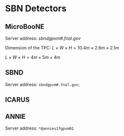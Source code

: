 # SBN Detectors

## MicroBooNE
Server address: *sbndgpvm#.fnal.gov*

Dimension of the TPC:
$L\times W\times H=10.4m\times2.6m \times2.1m$

$L\times W\times H=4m\times5m \times4m$

## SBND
Server address: `sbndgpvm#.fnal.gov`; 

## ICARUS

## ANNIE

Server address: `*@annies17gpvm01`

